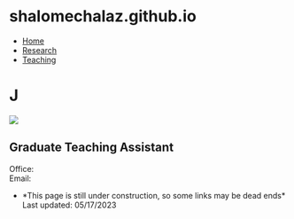 # shalomechalaz.github.io
<!DOCTYPE html>
<html>

<head>
<title> i - UNL</title>
<link rel="stylesheet" href="responsive.css">
<!--<link href="https://fonts.googleapis.com/css?family=Nunito|Cookie|Sofia" rel="stylesheet"> -->
</head>

<body>

<ul class="sidenav">
  <!--<li><br>(Juliann Geraci)</li>-->
 <!-- <li><img src="images/horse.jpg"></li>-->
  <li><a href="index.html" class="active">Home</a></li>
  <li><a href="research.html">Research</a></li>
  <li><a href="teaching.html">Teaching</a></li>
 <!-- <li><a href="CV.pdf" target="_blank">CV</a></li> -->
</ul>

<div class="content">

<div class="transparent">

<div class="main">
<h1>
J
</h1>

<img src="mainpic.png" class="right">

<h2>
Graduate Teaching Assistant <br>
</h2>

<p>

</p>


<p>
Office: <br>
Email: 
</p>

</div>

</div>

</div>

<footer>
<ul>
  <li>*This page is still under construction, so some links may be dead ends*<br> Last updated: 05/17/2023</li>
</ul>
</footer>

</body>


</html>
